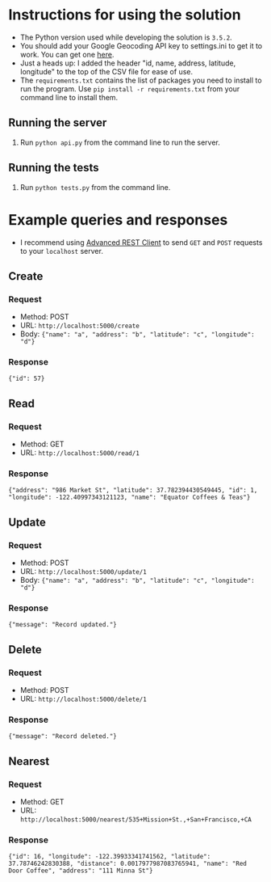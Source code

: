 # Instructions for using the solution
- The Python version used while developing the solution is `3.5.2`.
- You should add your Google Geocoding API key to settings.ini to get it to work. You can get one [here](https://developers.google.com/maps/documentation/geocoding/start#get-a-key).
- Just a heads up: I added the header "id, name, address, latitude, longitude" to the top of the CSV file for ease of use.
- The `requirements.txt` contains the list of packages you need to install to run the program. Use `pip install -r requirements.txt`
from your command line to install them.

## Running the server
1. Run `python api.py` from the command line to run the server.

## Running the tests
1. Run `python tests.py` from the command line.


# Example queries and responses

- I recommend using [Advanced REST Client](https://chrome.google.com/webstore/detail/advanced-rest-client/hgmloofddffdnphfgcellkdfbfbjeloo)
to send `GET` and `POST` requests to your `localhost` server.

## Create
### Request
- Method: POST
- URL: `http://localhost:5000/create`
- Body: `{"name": "a", "address": "b", "latitude": "c", "longitude": "d"}`

### Response
```
{"id": 57}
```

## Read
### Request
- Method: GET
- URL: `http://localhost:5000/read/1`

### Response
```
{"address": "986 Market St", "latitude": 37.782394430549445, "id": 1, "longitude": -122.40997343121123, "name": "Equator Coffees & Teas"}
```

## Update
### Request
- Method: POST
- URL: `http://localhost:5000/update/1`
- Body: `{"name": "a", "address": "b", "latitude": "c", "longitude": "d"}`

### Response
```
{"message": "Record updated."}
```

## Delete
### Request
- Method: POST
- URL: `http://localhost:5000/delete/1`

### Response
```
{"message": "Record deleted."}
```

## Nearest
### Request
- Method: GET
- URL: `http://localhost:5000/nearest/535+Mission+St.,+San+Francisco,+CA`

### Response
```
{"id": 16, "longitude": -122.39933341741562, "latitude": 37.78746242830388, "distance": 0.0017977987083765941, "name": "Red Door Coffee", "address": "111 Minna St"}
```